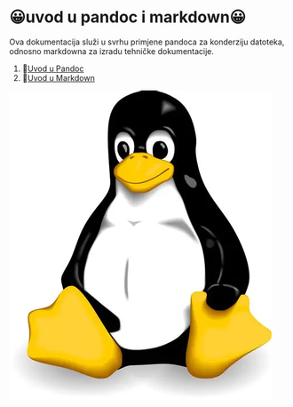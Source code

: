 # 😀uvod u pandoc i markdown😀
Ova dokumentacija služi u svrhu primjene pandoca za konderziju datoteka, odnosno markdowna za izradu tehničke dokumentacije.

1. 🤬[Uvod u Pandoc](docs/02-pandoc-primjeri-konverzije.md)
2. 🎃[Uvod u Markdown](docs/01-markdown-primjeri.md)

![tux](Tux.png)
